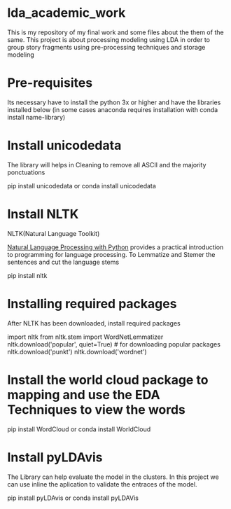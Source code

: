 # lda_academic_work
This is my repository of my final work and some files about the them of the same. 
This project is about processing modeling using LDA in order to group story fragments using pre-processing techniques and storage modeling

# Pre-requisites
Its necessary have to install the python 3x or higher and have the libraries installed below (in some cases anaconda requires installation with conda install name-library)


# Install unicodedata
The library will helps in Cleaning to remove all ASCII and the majority ponctuations 

pip install unicodedata or conda install unicodedata 

# Install NLTK 
NLTK(Natural Language Toolkit)

<a href="https://www.nltk.org/book/">Natural Language Processing with Python</a> provides a practical introduction to programming for language processing.
To Lemmatize and Stemer the sentences and cut the language stems 

pip install nltk 

# Installing required packages

After NLTK has been downloaded, install required packages

import nltk
from nltk.stem import WordNetLemmatizer
nltk.download('popular', quiet=True) # for downloading popular packages
nltk.download('punkt') 
nltk.download('wordnet') 

# Install the world cloud package to mapping and use the EDA Techniques to view the words
pip install WordCloud or conda install WorldCloud

# Install pyLDAvis
The Library can help evaluate the model in the clusters. In this project we can use inline the aplication to validate the entraces of the model. 

pip install pyLDAvis or conda install pyLDAVis 








